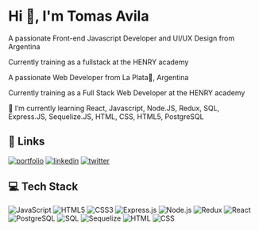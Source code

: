 # Hi 👋, I'm Tomas Avila

A passionate Front-end Javascript Developer and UI/UX Design from Argentina

Currently training as a fullstack at the HENRY academy

A passionate Web Developer from La Plata🐺, Argentina

Currently training as a Full Stack Web Developer at the HENRY academy

🌱 I’m currently learning React, Javascript, Node.JS, Redux, SQL, Express.JS, Sequelize.JS, HTML, CSS, HTML5, PostgreSQL
## 🔗 Links
[![portfolio](https://img.shields.io/badge/my_portfolio-000?style=for-the-badge&logo=ko-fi&logoColor=white)](https://katherineoelsner.com/)
[![linkedin](https://img.shields.io/badge/linkedin-0A66C2?style=for-the-badge&logo=linkedin&logoColor=white)](https://www.linkedin.com/)
[![twitter](https://img.shields.io/badge/twitter-1DA1F2?style=for-the-badge&logo=twitter&logoColor=white)](https://twitter.com/)

## 💻 Tech Stack
![JavaScript](https://img.shields.io/badge/JavaScript-F7DF1E?style=for-the-badge&logo=javascript&logoColor=000)
![HTML5](https://img.shields.io/badge/HTML5-E34F26?style=for-the-badge&logo=html5&logoColor=fff)
![CSS3](https://img.shields.io/badge/CSS3-1572B6?style=for-the-badge&logo=css3&logoColor=fff)
![Express.js](https://img.shields.io/badge/Express.js-000?style=for-the-badge&logo=express&logoColor=fff)
![Node.js](https://img.shields.io/badge/Node.js-339933?style=for-the-badge&logo=node.js&logoColor=fff)
![Redux](https://img.shields.io/badge/Redux-764ABC?style=for-the-badge&logo=redux&logoColor=fff)
![React](https://img.shields.io/badge/React-61DAFB?style=for-the-badge&logo=react&logoColor=000)
![PostgreSQL](https://img.shields.io/badge/PostgreSQL-336791?style=for-the-badge&logo=postgresql&logoColor=fff)
![SQL](https://img.shields.io/badge/SQL-4479A1?style=for-the-badge&logo=sql&logoColor=fff)
![Sequelize](https://img.shields.io/badge/Sequelize-52B0E7?style=for-the-badge&logo=sequelize&logoColor=fff)
![HTML](https://img.shields.io/badge/HTML-E34F26?style=for-the-badge&logo=html5&logoColor=fff)
![CSS](https://img.shields.io/badge/CSS-1572B6?style=for-the-badge&logo=css3&logoColor=fff)
